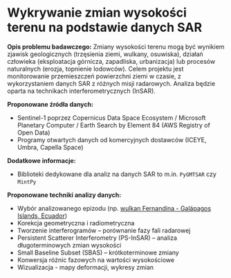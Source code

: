 # Wykrywanie zmian wysokości terenu na podstawie danych SAR

**Opis problemu badawczego:** Zmiany wysokości terenu mogą być wynikiem zjawisk geologicznych (trzęsienia ziemi, wulkany, osuwiska), działań człowieka (eksploatacja górnicza, zapadliska, urbanizacja) lub procesów naturalnych (erozja, topnienie lodowców). Celem projektu jest monitorowanie przemieszczeń powierzchni ziemi w czasie, z wykorzystaniem danych SAR z różnych misji radarowych. Analiza będzie oparta na technikach interferometrycznych (InSAR).

**Proponowane źródła danych:**

- Sentinel-1 poprzez Copernicus Data Space Ecosystem / Microsoft Planetary Computer / Earth Search by Element 84 (AWS Registry of Open Data)
- Programy otwartych danych od komercyjnych dostawców (ICEYE, Umbra, Capella Space)

**Dodatkowe informacje:**

- Biblioteki dedykowane dla analiz na danych SAR to m.in. `PyGMTSAR` czy `MintPy`

**Proponowane techniki analizy danych:**

- Wybór analizowanego epizodu (np. [wulkan Fernandina - Galápagos Islands, Ecuador](https://mintpy.readthedocs.io/en/latest/demo_dataset/#sentinel-1_on_fernandina_with_isce2topsstack))
- Korekcja geometryczna i radiometryczna
- Tworzenie interferogramów – porównanie fazy fali radarowej
- Persistent Scatterer Interferometry (PS-InSAR) – analiza długoterminowych zmian wysokości
- Small Baseline Subset (SBAS) – krótkoterminowe zmiany
- Konwersja różnic fazowych na wartości wysokościowe
- Wizualizacja - mapy deformacji, wykresy zmian